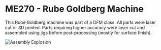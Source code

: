 # ME270 - Rube Goldberg Machine

This Rube Goldberg machine was part of a DFM class. All parts were laser cut or 3D printed. Parts requiring higher accuracy were laser cut and assembled using jigs before post-processing (mostly for surface finish).

![Assembly Explosion](/../main/Mechanical%20Course%20Projects/Year%201%20-%20Rube%20Goldberg%20Machine/FunctionalAnimation.gif)